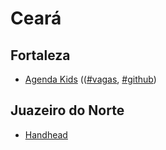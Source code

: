 # Ceará

## Fortaleza
* [Agenda Kids](https://agendakidsdigital.com/) (([#vagas](https://github.com/agendakids/vagas), [#github](https://github.com/agendakids))

## Juazeiro do Norte
* [Handhead](http://handhead.com.br/)
